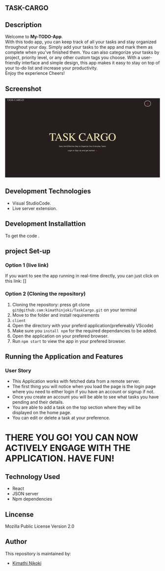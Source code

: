 ## TASK-CARGO

## Description
Welcome to **My-TODO-App**. <br>
With this todo app, you can keep track of all your tasks and stay organized throughout your day. Simply add your tasks to the app and mark them as complete when you've finished them. You can also categorize your tasks by project, priority level, or any other custom tags you choose. With a user-friendly interface and simple design, this app makes it easy to stay on top of your to-do list and increase your productivity.
  <br>Enjoy the experience Cheers!

## Screenshot

<img src="preview/img.png">

## Development Technologies
- Visual StudioCode.
- Live server extension.

## Development Installattion
To get the code .

## project Set-up
### Option 1 (live link)
If you want to see the app running in real-time directly, you can just click on this link:
[]

### Option 2 (Cloning the repository)
1. Cloning the repository:
press git clone `git@github.com:kimathinjoki/TaskCargo.git` on your terminal
2. Move to the folder and install requirements
3. `client`
4. Open the directory with your preferd application(prefereably VScode)
5. Make sure you `install npm` for the required dependancies to be added.
6. Open the application on your prefered browser.
7. Run `npm start` to view the app in your prefered browser.


## Running the Application and Features
### User Story
- This Application works with fetched data  from a remote server. 
- The first thing you will notice when you load the page is the login page where you need to either login if you have an account or signup if not. 
- Once you create an account you will be able to see what tasks you have pending and their details.
- You are able to add a task on the top section where they will be displayed  on the home page.
- You can edit or delete a task at your preference.
 

# THERE YOU GO! YOU CAN NOW ACTIVELY ENGAGE WITH THE APPLICATION. HAVE FUN!

## Technology Used
* React
* JSON server
* Npm dependencies

## Lincense
Mozilla Public License Version 2.0

## Author
This repository is maintained by:

- [Kimathi Njkoki](https://github.com/kimathinjoki) 